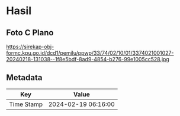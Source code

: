 # Hasil

## Foto C Plano

https://sirekap-obj-formc.kpu.go.id/dcd1/pemilu/ppwp/33/74/02/10/01/3374021001027-20240218-131038--1f8e5bdf-8ad9-4854-b276-99e1005cc528.jpg


## Metadata

| Key        | Value               |
| ---------- | ------------------- |
| Time Stamp | 2024-02-19 06:16:00 |



